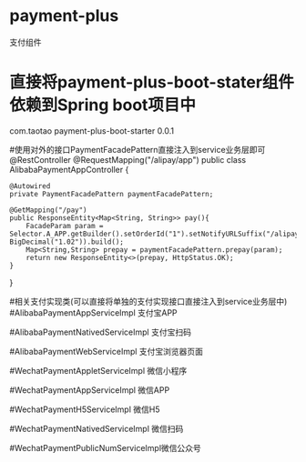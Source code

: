 # payment-plus
支付组件

# 直接将payment-plus-boot-stater组件依赖到Spring boot项目中
<dependency>
    <groupId>com.taotao</groupId>
    <artifactId>payment-plus-boot-starter</artifactId>
    <version>0.0.1</version>
</dependency>

#使用对外的接口PaymentFacadePattern直接注入到service业务层即可
@RestController
@RequestMapping("/alipay/app")
public class AlibabaPaymentAppController {
	
	@Autowired
	private PaymentFacadePattern paymentFacadePattern;

	@GetMapping("/pay")
	public ResponseEntity<Map<String, String>> pay(){
		FacadeParam param = Selector.A_APP.getBuilder().setOrderId("1").setNotifyURLSuffix("/alipay/app/pay").setAmount(new BigDecimal("1.02")).build();
		Map<String,String> prepay = paymentFacadePattern.prepay(param);
		return new ResponseEntity<>(prepay, HttpStatus.OK);
	}
	
}

#相关支付实现类(可以直接将单独的支付实现接口直接注入到service业务层中)
#AlibabaPaymentAppServiceImpl     支付宝APP

#AlibabaPaymentNativedServiceImpl 支付宝扫码

#AlibabaPaymentWebServiceImpl     支付宝浏览器页面

#WechatPaymentAppletServiceImpl   微信小程序

#WechatPaymentAppServiceImpl      微信APP

#WechatPaymentH5ServiceImpl       微信H5

#WechatPaymentNativedServiceImpl  微信扫码

#WechatPaymentPublicNumServiceImpl微信公众号
